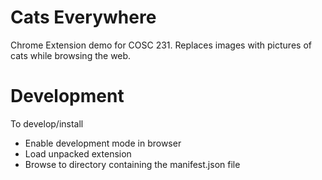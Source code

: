 Cats Everywhere
=====================
Chrome Extension demo for COSC 231.  Replaces images with pictures of cats while browsing the web.

Development
=====================
To develop/install
- Enable development mode in browser
- Load unpacked extension
- Browse to directory containing the manifest.json file
